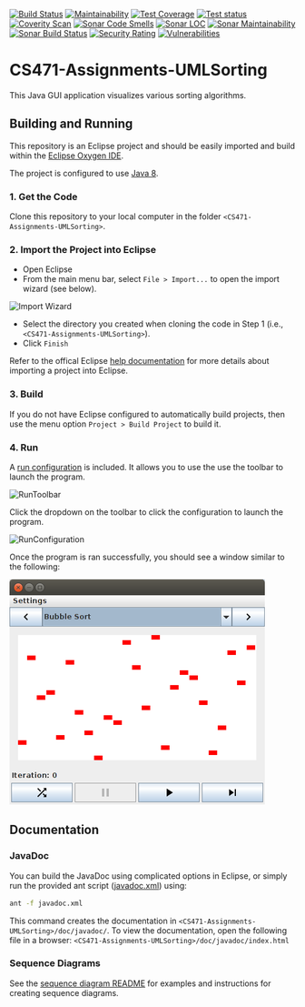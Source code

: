 [![Build Status](https://travis-ci.com/joshchamberlain/CS471-Assignments-UMLIntro-GitHubTest.svg?branch=master)](https://travis-ci.com/joshchamberlain/CS471-Assignments-UMLIntro-GitHubTest)
[![Maintainability](https://api.codeclimate.com/v1/badges/8cf468943cd5ac233366/maintainability)](https://codeclimate.com/github/joshchamberlain/CS471-Assignments-UMLIntro-GitHubTest/maintainability)
[![Test Coverage](https://api.codeclimate.com/v1/badges/8cf468943cd5ac233366/test_coverage)](https://codeclimate.com/github/joshchamberlain/CS471-Assignments-UMLIntro-GitHubTest/test_coverage)
[![Test status](http://teststatusbadge.azurewebsites.net/api/status/joshchamberlain/cs471-assignments-umlintro-githubtest)](https://ci.appveyor.com/project/joshchamberlain/cs471-assignments-umlintro-githubtest/build/tests)
[![Coverity Scan](https://scan.coverity.com/projects/16430/badge.svg)](https://scan.coverity.com/projects/joshchamberlain-cs471-assignments-umlintro-githubtest)
[![Sonar Code Smells](https://sonarcloud.io/api/project_badges/measure?project=edu.boisestate.cs471%3Asorting&metric=code_smells)](https://sonarcloud.io/component_measures?id=edu.boisestate.cs471%3Asorting&metric=code_smells)
[![Sonar LOC](https://sonarcloud.io/api/project_badges/measure?project=edu.boisestate.cs471%3Asorting&metric=ncloc)](https://sonarcloud.io/component_measures?id=edu.boisestate.cs471%3Asorting&metric=ncloc)
[![Sonar Maintainability](https://sonarcloud.io/api/project_badges/measure?project=edu.boisestate.cs471%3Asorting&metric=sqale_rating)](https://sonarcloud.io/component_measures?id=edu.boisestate.cs471%3Asorting&metric=sqale_rating)
[![Sonar Build Status](https://sonarcloud.io/api/project_badges/measure?project=edu.boisestate.cs471%3Asorting&metric=alert_status)](https://sonarcloud.io/dashboard?id=edu.boisestate.cs471%3Asorting)
[![Security Rating](https://sonarcloud.io/api/project_badges/measure?project=edu.boisestate.cs471%3Asorting&metric=security_rating)](https://sonarcloud.io/component_measures?id=edu.boisestate.cs471%3Asorting&metric=security_rating)
[![Vulnerabilities](https://sonarcloud.io/api/project_badges/measure?project=edu.boisestate.cs471%3Asorting&metric=vulnerabilities)](https://sonarcloud.io/component_measures?id=edu.boisestate.cs471%3Asorting&metric=vulnerabilities)


# CS471-Assignments-UMLSorting
This Java GUI application visualizes various sorting algorithms.

## Building and Running
This repository is an Eclipse project and should be easily imported and build within the [Eclipse Oxygen IDE](https://www.eclipse.org/oxygen/).

The project is configured to use [Java 8](http://www.oracle.com/technetwork/java/javase/overview/java8-2100321.html).

### 1. Get the Code
Clone this repository to your local computer in the folder `<CS471-Assignments-UMLSorting>`.

### 2. Import the Project into Eclipse
 * Open Eclipse
 * From the main menu bar, select `File > Import...` to open the import wizard (see below).

 ![Import Wizard](./doc/screenshots/eclipse-import-wizard.png)

 * Select the directory you created when cloning the code in Step 1 (i.e., `<CS471-Assignments-UMLSorting>`).
 * Click `Finish`
 
Refer to the offical Eclipse [help documentation](http://help.eclipse.org/oxygen/index.jsp?topic=%2Forg.eclipse.platform.doc.user%2Ftasks%2Ftasks-importproject.htm) for more details about importing a project into Eclipse.

### 3. Build
If you do not have Eclipse configured to automatically build projects, then use the menu option `Project > Build Project` to build it.

### 4. Run
A [run configuration](./CS471-Assignments-UMLSorting.launch) is included. It allows you to use the use the toolbar to launch the program.

![RunToolbar](./doc/screenshots/eclipse-toolbar.png)

Click the dropdown on the toolbar to click the configuration to launch the program.

![RunConfiguration](./doc/screenshots/eclipse-run-program.jpg)

Once the program is ran successfully, you should see a window similar to the following:

![Screenshot](./doc/screenshots/bubble-sort.png)

## Documentation
### JavaDoc
You can build the JavaDoc using complicated options in Eclipse, or simply run the provided ant script ([javadoc.xml](./javadoc.xml)) using:
```bash
ant -f javadoc.xml
```
This command creates the documentation in `<CS471-Assignments-UMLSorting>/doc/javadoc/`. To view the documentation, open the following file in a browser:
    `<CS471-Assignments-UMLSorting>/doc/javadoc/index.html`
    
### Sequence Diagrams
See the [sequence diagram README](./doc/sequence-diagrams/README.md) for examples and instructions for creating sequence diagrams.
